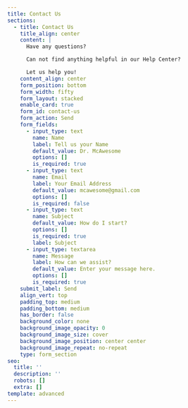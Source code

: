 ```yaml
---
title: Contact Us
sections:
  - title: Contact Us
    title_align: center
    content: |
      Have any questions? 

      Can not find anything helpful in our Help Center?

      Let us help you!
    content_align: center
    form_position: bottom
    form_width: fifty
    form_layout: stacked
    enable_card: true
    form_id: contact-us
    form_action: Send
    form_fields:
      - input_type: text
        name: Name
        label: Tell us your Name
        default_value: Dr. McAwesome
        options: []
        is_required: true
      - input_type: text
        name: Email
        label: Your Email Address
        default_value: mcawesome@gmail.com
        options: []
        is_required: false
      - input_type: text
        name: Subject
        default_value: How do I start?
        options: []
        is_required: true
        label: Subject
      - input_type: textarea
        name: Message
        label: How can we assist?
        default_value: Enter your message here.
        options: []
        is_required: true
    submit_label: Send
    align_vert: top
    padding_top: medium
    padding_bottom: medium
    has_border: false
    background_color: none
    background_image_opacity: 0
    background_image_size: cover
    background_image_position: center center
    background_image_repeat: no-repeat
    type: form_section
seo:
  title: ''
  description: ''
  robots: []
  extra: []
template: advanced
---
```

